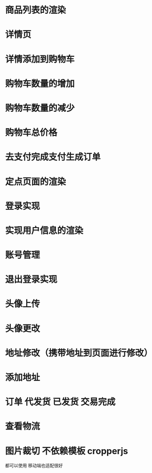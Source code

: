 # 商品列表的渲染
# 详情页
# 详情添加到购物车
# 购物车数量的增加
# 购物车数量的减少
# 购物车总价格
# 去支付完成支付生成订单
# 定点页面的渲染
# 登录实现
# 实现用户信息的渲染
# 账号管理
# 退出登录实现
# 头像上传
# 头像更改
# 地址修改（携带地址到页面进行修改）
# 添加地址

# 订单 代发货 已发货 交易完成
# 查看物流


# 图片裁切 不依赖模板 cropperjs
都可以使用
移动端也适配很好
